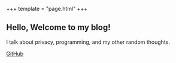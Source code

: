 +++
template = "page.html"
+++

## Hello, Welcome to my blog!

I talk about privacy, programming, and my other random thoughts.

[GitHub](https://github.com/nickzana)

